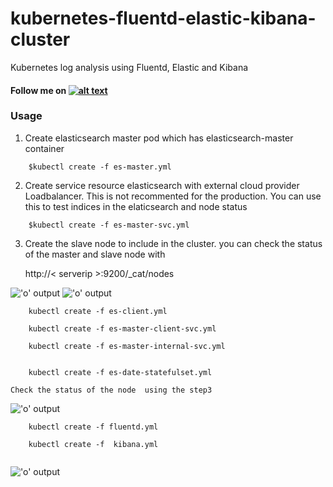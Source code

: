 # kubernetes-fluentd-elastic-kibana-cluster
Kubernetes log analysis using Fluentd, Elastic and Kibana


#### Follow me on [![alt text][1.1]][1]

### Usage

1. Create elasticsearch master pod which has elasticsearch-master container

```
    $kubectl create -f es-master.yml

```
2. Create service resource elasticsearch with external cloud provider Loadbalancer. This is not recommented for the production. You can use this to test indices in the elaticsearch and node status  

```
    $kubectl create -f es-master-svc.yml

```
3. Create the slave node to include in the cluster. you can check the status of the master and slave node with 

    http://< serverip >:9200/_cat/nodes

!['o' output](http://i.imgur.com/UmZsXYU.png)
!['o' output](http://i.imgur.com/KHetkud.png)


```
    kubectl create -f es-client.yml

```

```
    kubectl create -f es-master-client-svc.yml

```
```
    kubectl create -f es-master-internal-svc.yml
    
```

```
    kubectl create -f es-date-statefulset.yml

```

    Check the status of the node  using the step3 
    
    
!['o' output](http://i.imgur.com/WjMNfy0.png)

```
    kubectl create -f fluentd.yml

    kubectl create -f  kibana.yml 
 
 ``` 


!['o' output](http://i.imgur.com/CcptHnN.png)



[1.1]: http://i.imgur.com/tXSoThF.png (twitter icon with padding)
[1]: http://www.twitter.com/rahulkrishnanra

